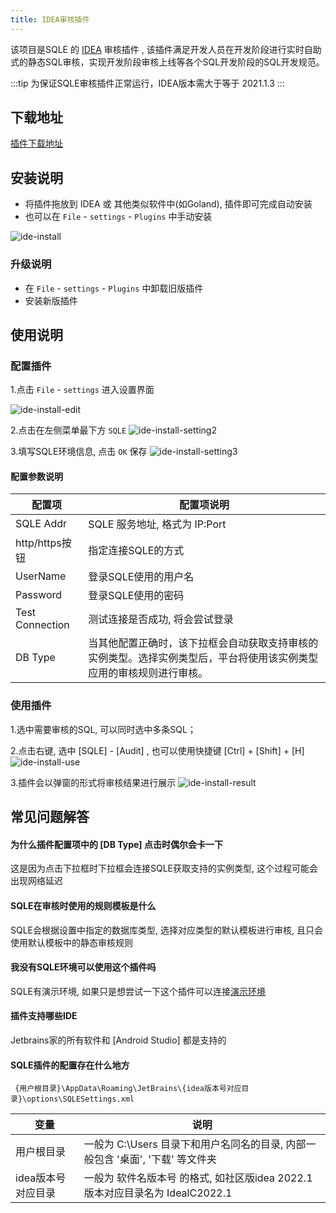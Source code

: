 ```yaml
---
title: IDEA审核插件
---
```


该项目是SQLE 的 [IDEA](https://github.com/actiontech/sqle-jetbrains-plugin) 审核插件 , 该插件满足开发人员在开发阶段进行实时自助式的静态SQL审核，实现开发阶段审核上线等各个SQL开发阶段的SQL开发规范。

:::tip
为保证SQLE审核插件正常运行，IDEA版本需大于等于 2021.1.3
:::

## 下载地址
[插件下载地址](https://github.com/actiontech/sqle-jetbrains-plugin/releases)

## 安装说明
* 将插件拖放到 IDEA 或 其他类似软件中(如Goland), 插件即可完成自动安装
* 也可以在 `File` - `settings` - `Plugins` 中手动安装

![ide-install](img/ide-install.png)

### 升级说明
* 在 `File` - `settings` - `Plugins` 中卸载旧版插件
* 安装新版插件

## 使用说明
### 配置插件
1.点击 `File` - `settings`  进入设置界面

![ide-install-edit](img/ide-install-edit.png)

2.点击在左侧菜单最下方 `SQLE`
![ide-install-setting2](img/ide-install-setting2.png)

3.填写SQLE环境信息, 点击 `OK` 保存
![ide-install-setting3](img/ide-install-setting3.png)

#### 配置参数说明

|配置项|配置项说明|
|---|---|
|SQLE Addr|SQLE 服务地址, 格式为 IP:Port|
|http/https按钮|指定连接SQLE的方式|
|UserName|登录SQLE使用的用户名|
|Password|登录SQLE使用的密码|
|Test Connection|测试连接是否成功, 将会尝试登录|
|DB Type|当其他配置正确时，该下拉框会自动获取支持审核的实例类型。选择实例类型后，平台将使用该实例类型应用的审核规则进行审核。|

### 使用插件
1.选中需要审核的SQL, 可以同时选中多条SQL；

2.点击右键, 选中 [SQLE] - [Audit] , 也可以使用快捷键 [Ctrl] + [Shift] + [H]
![ide-install-use](img/ide-install-use.png)

3.插件会以弹窗的形式将审核结果进行展示
![ide-install-result](img/ide-install-result.png)

## 常见问题解答
#### 为什么插件配置项中的 [DB Type] 点击时偶尔会卡一下
这是因为点击下拉框时下拉框会连接SQLE获取支持的实例类型, 这个过程可能会出现网络延迟

#### SQLE在审核时使用的规则模板是什么
SQLE会根据设置中指定的数据库类型, 选择对应类型的默认模板进行审核, 且只会使用默认模板中的静态审核规则

#### 我没有SQLE环境可以使用这个插件吗
SQLE有演示环境, 如果只是想尝试一下这个插件可以连接[演示环境](/docs/online-demo.md)

#### 插件支持哪些IDE
Jetbrains家的所有软件和 [Android Studio] 都是支持的

#### SQLE插件的配置存在什么地方
```
 {用户根目录}\AppData\Roaming\JetBrains\{idea版本号对应目录}\options\SQLESettings.xml
```
|变量|说明|
|---|---|
|用户根目录|一般为 C:\Users 目录下和用户名同名的目录, 内部一般包含 '桌面', '下载' 等文件夹|
|idea版本号对应目录|一般为 软件名版本号 的格式, 如社区版idea 2022.1版本对应目录名为 IdealC2022.1|